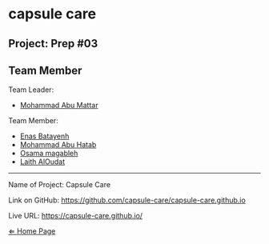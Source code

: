 # capsule care

## Project: Prep #03

## Team Member

Team Leader:
- [Mohammad Abu Mattar](https://github.com/MKAbuMattar)

Team Member:
- [Enas Batayenh](https://github.com/EnasBatayneh)
- [Mohammad Abu Hatab](https://github.com/mohammadabuhatab)
- [Osama magableh](https://github.com/osamamagableh)
- [Laith AlOudat](https://github.com/LaithAlOudat)

***

Name of Project: Capsule Care

Link on GitHub: https://github.com/capsule-care/capsule-care.github.io

Live URL: https://capsule-care.github.io/

[⇐ Home Page](../../README.md)

